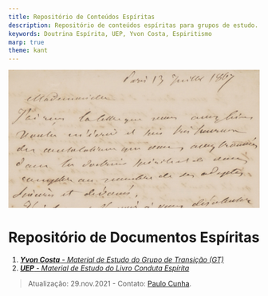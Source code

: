 ```yaml
---
title: Repositório de Conteúdos Espíritas
description: Repositório de conteúdos espíritas para grupos de estudo.
keywords: Doutrina Espírita, UEP, Yvon Costa, Espiritismo
marp: true 
theme: kant
---
```


<!-- class: lead -->
![bg right:30% opacity:80%](https://github.com/elymatos/kardec-theme/blob/master/images/banner.jpg?raw=true)

# Repositório de Documentos Espíritas


<!-- _class: cool-list -->
1. *[**Yvon Costa** - Material de Estudo do Grupo de Transição (GT)](gt/index.html)*
1. *[**UEP** - Material de Estudo do Livro Conduta Espírita](condutaespirita/index.html)*

> Atualização: 29.nov.2021 - Contato: [Paulo Cunha](https://github.com/cunhapaulo).